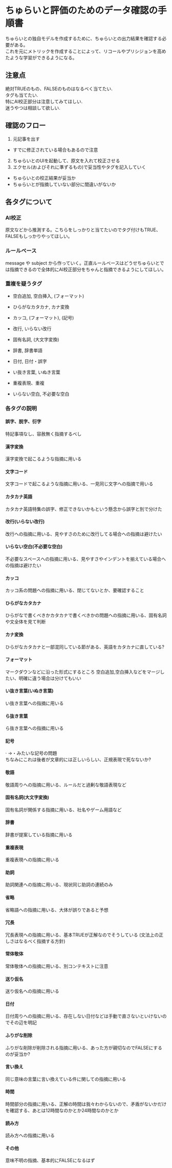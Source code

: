 # ちゅらいと評価のためのデータ確認の手順書
ちゅらいとの独自モデルを作成するために、ちゅらいとの出力結果を確認する必要がある。  
これを元にメトリックを作成することによって、リコールやプリシジョンを高めたような学習ができるようになる。

## 注意点
絶対TRUEのもの、FALSEのものはなるべく当てたい.  
タグも当てたい.  
特にAI校正部分は注意してみてほしい.  
迷うやつは相談して欲しい.  

## 確認のフロー
1. 元記事を出す
  - すでに修正されている場合もあるので注意
2. ちゅらいとのUIを起動して、原文を入れて校正させる
3. エクセル(およびそれに準ずるもの)で妥当性やタグを記入していく
  - ちゅらいとの校正結果が妥当か
  - ちゅらいとが指摘していない部分に間違いがないか

## 各タグについて

### AI校正
原文などから推測する。こちらをしっかりと当てたいのでタグ付けもTRUE、FALSEもしっかりやってほしい。

### ルールベース
message や subject から作っていく。正直ルールベースはどうせちゅらいとでは指摘できるので全体的にAI校正部分をちゃんと指摘できるようにしてほしい。

### 重複を疑うタグ
- 空白追加, 空白挿入, (フォーマット)
- ひらがなカタカナ, カナ変換
- カッコ, (フォーマット), (記号)
- 改行, いらない改行
- 固有名詞, (大文字変換)

- 辞書, 辞書単語
- 日付, 日付・誤字
- い抜き言葉, いぬき言葉
- 重複表現、重複
- いらない空白, 不必要な空白

### 各タグの説明

#### 誤字、脱字、衍字
特記事項なし、容赦無く指摘するべし

#### 漢字変換
漢字変換で起こるような指摘に用いる

#### 文字コード
文字コードで起こるような指摘に用いる、一見同じ文字への指摘で用いる

#### カタカナ英語
カタカナ英語特集の誤字、修正できないかもという懸念から誤字と別で分けた

#### 改行(いらない改行)
改行への指摘に用いる、見やすさのために改行してる場合への指摘は避けたい

#### いらない空白(不必要な空白)
不必要なスペースへの指摘に用いる、見やすさやインデントを揃えている場合への指摘は避けたい

#### カッコ
カッコ系の問題への指摘に用いる、閉じてないとか、要確認すること

#### ひらがなカタカナ
ひらがなで書くべきかカタカナで書くべきかの問題への指摘に用いる、固有名詞や文全体を見て判断

#### カナ変換
ひらがなカタカナと一部混同している節がある、英語をカタカナに直している?

#### フォーマット
マークダウンなどに沿った形式にするところ
空白追加,空白挿入などをマージしたい、明確に違う場合は分けてもいい

#### い抜き言葉(いぬき言葉)
い抜き言葉への指摘に用いる

#### ら抜き言葉
ら抜き言葉への指摘に用いる

#### 記号
 · →・みたいな記号の問題  
ちなみにこれは後者が文章的には正しいらしい、正規表現で死なないか?

#### 敬語
敬語周りへの指摘に用いる、ルールだと過剰な敬語表現など

#### 固有名詞(大文字変換)
固有名詞が関係する指摘に用いる、社名やゲーム用語など

#### 辞書
辞書が提案している指摘に用いる

#### 重複表現
重複表現への指摘に用いる

#### 助詞
助詞関連への指摘に用いる、現状同じ助詞の連続のみ

#### 省略
省略語への指摘に用いる、大体が誤りであると予想

#### 冗長
冗長表現への指摘に用いる、基本TRUEが正解なのでそうしている
(文法上の正しさはなるべく指摘する方針)

#### 常体敬体
常体敬体への指摘に用いる、別コンテキストに注意

#### 送り仮名
送り仮名への指摘に用いる

#### 日付
日付周りへの指摘に用いる、存在しない日付などは手動で直さないといけないのでその辺を明記

#### ふりがな削除
ふりがな削除が削除される指摘に用いる、あった方が親切なのでFALSEにするのが妥当か?

#### 言い換え
同じ意味の言葉に言い換えている件に関しての指摘に用いる

#### 時間
時間部分の指摘に用いる、正解の時間は我々わからないので、矛盾がないかだけを確認する、あとは12時間なのかとか24時間なのかとか

#### 読み方
読み方への指摘に用いる

#### その他
意味不明の指摘、基本的にFALSEになるはず